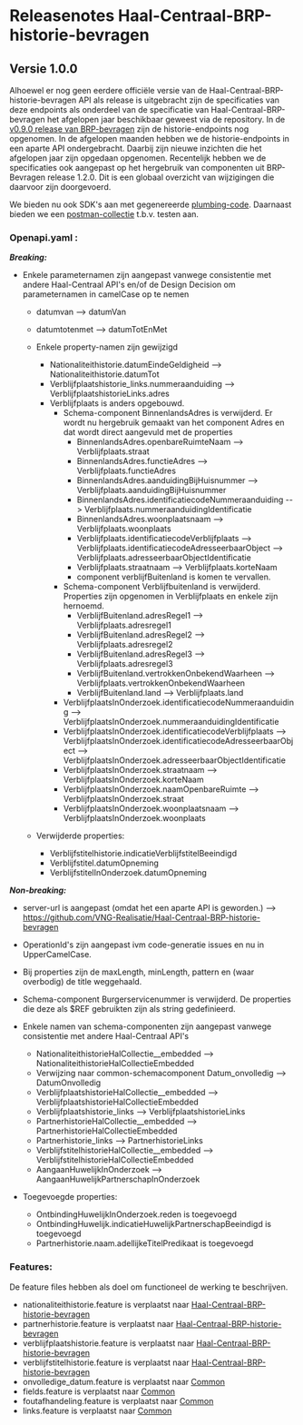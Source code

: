 # Releasenotes Haal-Centraal-BRP-historie-bevragen


## Versie 1.0.0

Alhoewel er nog geen eerdere officiële versie van de Haal-Centraal-BRP-historie-bevragen API als release is uitgebracht zijn de specificaties van deze endpoints als onderdeel van de specificatie van Haal-Centraal-BRP-bevragen het afgelopen jaar beschikbaar geweest via de repository. In de [v0.9.0 release van BRP-bevragen](https://github.com/VNG-Realisatie/Haal-Centraal-BRP-bevragen/tree/v0.9.0) zijn de historie-endpoints nog opgenomen. In de afgelopen maanden hebben we de historie-endpoints in een aparte API ondergebracht. Daarbij zijn nieuwe inzichten die het afgelopen jaar zijn opgedaan opgenomen. Recentelijk hebben we de specificaties ook aangepast op het hergebruik van componenten uit BRP-Bevragen release 1.2.0.
Dit is een globaal overzicht van wijzigingen die daarvoor zijn doorgevoerd.

We bieden nu ook SDK's aan met gegenereerde [plumbing-code](./code). Daarnaast bieden we een [postman-collectie](./test) t.b.v. testen aan.

### Openapi.yaml :

_**Breaking:**_

- Enkele parameternamen zijn aangepast vanwege consistentie met andere Haal-Centraal API's en/of de Design Decision om parameternamen in camelCase op te nemen  
  - datumvan --> datumVan
  - datumtotenmet --> datumTotEnMet  

  - Enkele property-namen zijn gewijzigd
    - Nationaliteithistorie.datumEindeGeldigheid --> Nationaliteithistorie.datumTot
    - Verblijfplaatshistorie_links.nummeraanduiding --> VerblijfplaatshistorieLinks.adres
    - Verblijfplaats is anders opgebouwd.
      - Schema-component BinnenlandsAdres is verwijderd. Er wordt nu hergebruik gemaakt van het component Adres en dat wordt direct aangevuld met de properties
        - BinnenlandsAdres.openbareRuimteNaam --> Verblijfplaats.straat
        - BinnenlandsAdres.functieAdres --> Verblijfplaats.functieAdres
        - BinnenlandsAdres.aanduidingBijHuisnummer --> Verblijfplaats.aanduidingBijHuisnummer
        - BinnenlandsAdres.identificatiecodeNummeraanduiding --> Verblijfplaats.nummeraanduidingIdentificatie
        - BinnenlandsAdres.woonplaatsnaam --> Verblijfplaats.woonplaats
        - Verblijfplaats.identificatiecodeVerblijfplaats --> Verblijfplaats.identificatiecodeAdresseerbaarObject --> Verblijfplaats.adresseerbaarObjectIdentificatie
        - Verblijfplaats.straatnaam --> Verblijfplaats.korteNaam
        - component verblijfBuitenland is komen te vervallen.
      - Schema-component Verblijfbuitenland is verwijderd. Properties zijn opgenomen in Verblijfplaats en enkele zijn hernoemd.
        - VerblijfBuitenland.adresRegel1 --> Verblijfplaats.adresregel1
        - VerblijfBuitenland.adresRegel2 --> Verblijfplaats.adresregel2  
        - VerblijfBuitenland.adresRegel3 --> Verblijfplaats.adresregel3  
        - VerblijfBuitenland.vertrokkenOnbekendWaarheen --> Verblijfplaats.vertrokkenOnbekendWaarheen
        - VerblijfBuitenland.land --> Verblijfplaats.land
      - VerblijfplaatsInOnderzoek.identificatiecodeNummeraanduiding --> VerblijfplaatsInOnderzoek.nummeraanduidingIdentificatie
      - VerblijfplaatsInOnderzoek.identificatiecodeVerblijfplaats --> VerblijfplaatsInOnderzoek.identificatiecodeAdresseerbaarObject --> VerblijfplaatsInOnderzoek.adresseerbaarObjectIdentificatie
      - VerblijfplaatsInOnderzoek.straatnaam --> VerblijfplaatsInOnderzoek.korteNaam
      - VerblijfplaatsInOnderzoek.naamOpenbareRuimte --> VerblijfplaatsInOnderzoek.straat
      - VerblijfplaatsInOnderzoek.woonplaatsnaam --> VerblijfplaatsInOnderzoek.woonplaats


  - Verwijderde properties:
    - Verblijfstitelhistorie.indicatieVerblijfstitelBeeindigd
    - Verblijfstitel.datumOpneming
    - VerblijfstitelInOnderzoek.datumOpneming



_**Non-breaking:**_
- server-url is aangepast (omdat het een aparte API is geworden.) --> https://github.com/VNG-Realisatie/Haal-Centraal-BRP-historie-bevragen
- OperationId's zijn aangepast ivm code-generatie issues en nu in UpperCamelCase.
- Bij properties zijn de maxLength, minLength, pattern en (waar overbodig) de title weggehaald.

- Schema-component Burgerservicenummer is verwijderd. De properties die deze als $REF gebruikten zijn als string gedefinieerd.


- Enkele namen van schema-componenten zijn aangepast vanwege consistentie met andere Haal-Centraal API's
  - NationaliteithistorieHalCollectie__embedded --> NationaliteithistorieHalCollectieEmbedded
  - Verwijzing naar common-schemacomponent Datum_onvolledig --> DatumOnvolledig
  - VerblijfplaatshistorieHalCollectie__embedded --> VerblijfplaatshistorieHalCollectieEmbedded
  - Verblijfplaatshistorie_links --> VerblijfplaatshistorieLinks
  - PartnerhistorieHalCollectie__embedded --> PartnerhistorieHalCollectieEmbedded
  - Partnerhistorie_links --> PartnerhistorieLinks
  - VerblijfstitelhistorieHalCollectie__embedded --> VerblijfstitelhistorieHalCollectieEmbedded
  - AangaanHuwelijkInOnderzoek --> AangaanHuwelijkPartnerschapInOnderzoek

- Toegevoegde properties:
  - OntbindingHuwelijkInOnderzoek.reden is toegevoegd
  - OntbindingHuwelijk.indicatieHuwelijkPartnerschapBeeindigd is toegevoegd
  - Partnerhistorie.naam.adellijkeTitelPredikaat is toegevoegd


### Features:

De feature files hebben als doel om functioneel de werking te beschrijven.

- nationaliteithistorie.feature is verplaatst naar [Haal-Centraal-BRP-historie-bevragen](./features)
- partnerhistorie.feature is verplaatst naar [Haal-Centraal-BRP-historie-bevragen](./features)
- verblijfplaatshistorie.feature is verplaatst naar [Haal-Centraal-BRP-historie-bevragen](./features)
- verblijfstitelhistorie.feature is verplaatst naar [Haal-Centraal-BRP-historie-bevragen](./features)
- onvolledige_datum.feature is verplaatst naar [Common](https://github.com/VNG-Realisatie/Haal-Centraal-common/tree/v1.2.0/features)
- fields.feature is verplaatst naar [Common](https://github.com/VNG-Realisatie/Haal-Centraal-common/tree/v1.2.0/features)
- foutafhandeling.feature is verplaatst naar [Common](https://github.com/VNG-Realisatie/Haal-Centraal-common/tree/v1.2.0/features)
- links.feature is verplaatst naar [Common](https://github.com/VNG-Realisatie/Haal-Centraal-common/tree/v1.2.0/features)
